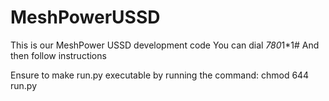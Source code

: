 # MeshPowerUSSD
This is our MeshPower USSD development code
You can dial *780*1*1# 
And then follow instructions

Ensure to make run.py executable by running the command: chmod 644 run.py
